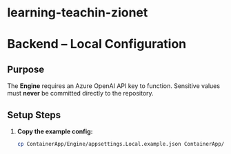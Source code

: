# learning-teachin-zionet
# Backend – Local Configuration

## Purpose

The **Engine** requires an Azure OpenAI API key to function. Sensitive values must **never** be committed directly to the repository.

## Setup Steps

1. **Copy the example config:**
   ```bash
   cp ContainerApp/Engine/appsettings.Local.example.json ContainerApp/Engine/appsettings.Local.json
